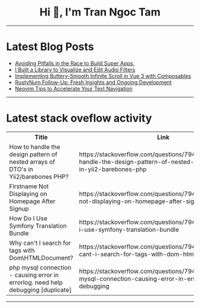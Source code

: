 <h1 align="center">Hi 👋, I'm Tran Ngoc Tam</h1>

---

# Latest Blog Posts 
<!-- BLOG-POST-LIST:START -->
- [Avoiding Pitfalls in the Race to Build Super Apps.](https://dev.to/ivan_assenov_c6e899f61741/avoiding-pitfalls-in-the-race-to-build-super-apps-3pe0)
- [I Built a Library to Visualize and Edit Audio Filters](https://dev.to/numberonebot/i-built-a-library-to-visualize-and-edit-audio-filters-2mke)
- [Implementing Buttery-Smooth Infinite Scroll in Vue 3 with Composables](https://dev.to/deondazy/implementing-buttery-smooth-infinite-scroll-in-vue-3-with-composables-3ak2)
- [RustyNum Follow-Up: Fresh Insights and Ongoing Development](https://dev.to/igorsusmelj/rustynum-follow-up-fresh-insights-and-ongoing-development-18f9)
- [Neovim Tips to Accelerate Your Text Navigation](https://dev.to/codingwithsphere/neovim-tips-to-accelerate-your-text-navigation-3p8f)
<!-- BLOG-POST-LIST:END -->

---

# Latest stack oveflow activity
<table>
  <tr><th>Title</th><th>Link</th></tr>
  <!-- STACKOVERFLOW:START --><tr><td>How to handle the design pattern of nested arrays of DTO&#39;s in Yii2/barebones PHP?</td><td>https://stackoverflow.com/questions/79443771/how-to-handle-the-design-pattern-of-nested-arrays-of-dtos-in-yii2-barebones-php</td></tr><tr><td>Firstname Not Displaying on Homepage After Signup</td><td>https://stackoverflow.com/questions/79443752/firstname-not-displaying-on-homepage-after-signup</td></tr><tr><td>How Do I Use Symfony Translation Bundle</td><td>https://stackoverflow.com/questions/79443723/how-do-i-use-symfony-translation-bundle</td></tr><tr><td>Why can&#39;t I search for tags with Dom\HTMLDocument?</td><td>https://stackoverflow.com/questions/79443721/why-cant-i-search-for-tags-with-dom-htmldocument</td></tr><tr><td>php mysql connection - causing error in errorlog. need help debugging [duplicate]</td><td>https://stackoverflow.com/questions/79443589/php-mysql-connection-causing-error-in-errorlog-need-help-debugging</td></tr><!-- STACKOVERFLOW:END -->
</table>

---


